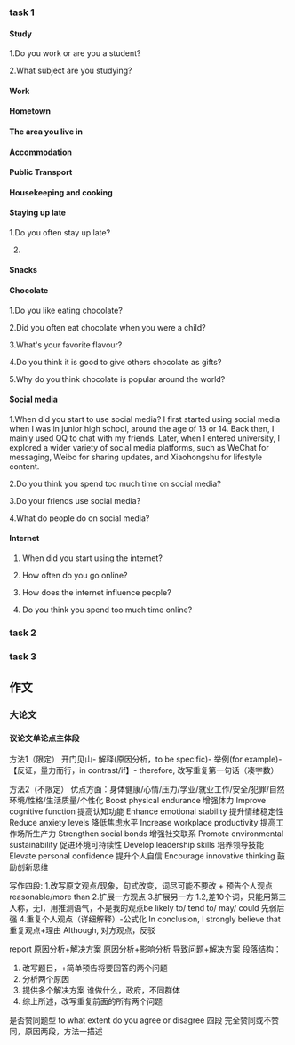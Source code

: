 ### task 1
#### Study
1.Do you work or are you a student?

2.What subject are you studying?

#### Work

#### Hometown

#### The area you live in

#### Accommodation

#### Public Transport

#### Housekeeping and cooking

#### Staying up late
1.Do you often stay up late?

2.

#### Snacks

#### Chocolate
1.Do you like eating chocolate?

2.Did you often eat chocolate when you were a child?

3.What's your favorite flavour?

4.Do you think it is good to give others chocolate as gifts?

5.Why do you think chocolate is popular around the world?

#### 
#### Social media
1.When did you start to use social media?
I first started using social media when I was in junior high school, around the age of 13 or 14. Back then, I mainly used QQ to chat with my friends. Later, when I entered university, I explored a wider variety of social media platforms, such as WeChat for messaging, Weibo for sharing updates, and Xiaohongshu for lifestyle content.

2.Do you think you spend too much time on social media?

3.Do your friends use social media?

4.What do people do on social media?

#### Internet
1. When did you start using the internet?

2. How often do you go online?

3. How does the internet influence people?

4. Do you think you spend too much time online?

### task 2

### task 3




## 作文
### 大论文
#### 议论文单论点主体段
方法1（限定） 开门见山- 解释(原因分析，to be specific)-  举例(for example)- 【反证，量力而行，in contrast/if】- therefore, 改写重复第一句话（凑字数）

方法2（不限定） 优点方面：身体健康/心情/压力/学业/就业工作/安全/犯罪/自然环境/性格/生活质量/个性化
Boost physical endurance 增强体力
Improve cognitive function 提高认知功能
Enhance emotional stability 提升情绪稳定性
Reduce anxiety levels 降低焦虑水平
Increase workplace productivity 提高工作场所生产力
Strengthen social bonds 增强社交联系
Promote environmental sustainability 促进环境可持续性
Develop leadership skills 培养领导技能
Elevate personal confidence 提升个人自信
Encourage innovative thinking 鼓励创新思维

写作四段:
1.改写原文观点/现象，句式改变，词尽可能不要改 + 预告个人观点reasonable/more  than
2.扩展一方观点
3.扩展另一方   1.2,差10个词，只能用第三人称，无I，用推测语气，不是我的观点be likely to/ tend to/ may/ could  先弱后强
4.重复个人观点（详细解释）-公式化
In conclusion, I strongly believe that 重复观点+理由
Although, 对方观点，反驳

report
原因分析+解决方案
原因分析+影响分析
导致问题+解决方案
段落结构：
1. 改写题目，+简单预告将要回答的两个问题
2. 分析两个原因
3. 提供多个解决方案 谁做什么，政府，不同群体
4. 综上所述，改写重复前面的所有两个问题


是否赞同题型
to what extent do you agree or disagree
四段
完全赞同或不赞同，原因两段，方法一描述